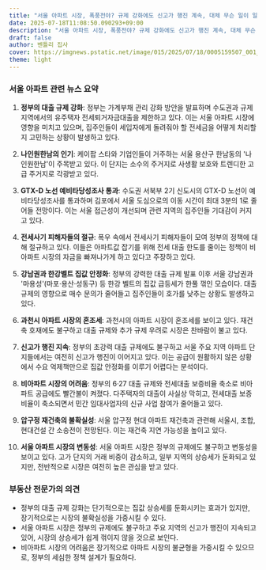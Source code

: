 ```yaml
---
title: "서울 아파트 시장, 폭풍전야? 규제 강화에도 신고가 행진 계속, 대체 무슨 일이 일어나고 있는가?"
date: 2025-07-18T11:08:50.090293+09:00
description: "서울 아파트 시장, 폭풍전야? 규제 강화에도 신고가 행진 계속, 대체 무슨 일이 일어나고 있는가?"
draft: false
author: 벤틀리 집사
cover: https://imgnews.pstatic.net/image/015/2025/07/18/0005159507_001_20250718064014516.jpg
theme: light
---
```


### 서울 아파트 관련 뉴스 요약

1. **정부의 대출 규제 강화**: 정부는 가계부채 관리 강화 방안을 발표하며 수도권과 규제지역에서의 유주택자 전세퇴거자금대출을 제한하고 있다. 이는 서울 아파트 시장에 영향을 미치고 있으며, 집주인들이 세입자에게 돌려줘야 할 전세금을 어떻게 처리할지 고민하는 상황이 발생하고 있다.

2. **나인원한남의 인기**: 케이팝 스타와 기업인들이 거주하는 서울 용산구 한남동의 '나인원한남'이 주목받고 있다. 이 단지는 소수의 주거지로 사생활 보호와 트렌디한 고급 주거지로 각광받고 있다.

3. **GTX-D 노선 예비타당성조사 통과**: 수도권 서북부 2기 신도시의 GTX-D 노선이 예비타당성조사를 통과하며 김포에서 서울 도심으로의 이동 시간이 최대 3분의 1로 줄어들 전망이다. 이는 서울 접근성이 개선되며 관련 지역의 집주인들 기대감이 커지고 있다.

4. **전세사기 피해자들의 절규**: 폭우 속에서 전세사기 피해자들이 모여 정부의 정책에 대해 절규하고 있다. 이들은 아파트값 잡기를 위해 전세 대출 한도를 줄이는 정책이 비아파트 시장의 자금을 빠져나가게 하고 있다고 주장하고 있다.

5. **강남권과 한강벨트 집값 안정화**: 정부의 강력한 대출 규제 발표 이후 서울 강남권과 '마용성'(마포·용산·성동구) 등 한강 벨트의 집값 급등세가 한풀 꺾인 모습이다. 대출 규제의 영향으로 매수 문의가 줄어들고 집주인들이 호가를 낮추는 상황도 발생하고 있다.

6. **과천시 아파트 시장의 혼조세**: 과천시의 아파트 시장이 혼조세를 보이고 있다. 재건축 호재에도 불구하고 대출 규제와 추가 규제 우려로 시장은 찬바람이 불고 있다.

7. **신고가 행진 지속**: 정부의 초강력 대출 규제에도 불구하고 서울 주요 지역 아파트 단지들에서는 여전히 신고가 행진이 이어지고 있다. 이는 공급이 원활하지 않은 상황에서 수요 억제책만으로 집값 안정화를 이루기 어렵다는 분석이다.

8. **비아파트 시장의 어려움**: 정부의 6·27 대출 규제와 전세대출 보증비율 축소로 비아파트 공급에도 빨간불이 켜졌다. 다주택자의 대출이 사실상 막히고, 전세대출 보증비율이 축소되면서 민간 임대사업자의 신규 사업 참여가 줄어들고 있다.

9. **압구정 재건축의 불확실성**: 서울 압구정 현대 아파트 재건축과 관련해 서울시, 조합, 현대건설 간 소송전이 전망된다. 이는 재건축 지연 가능성을 높이고 있다.

10. **서울 아파트 시장의 변동성**: 서울 아파트 시장은 정부의 규제에도 불구하고 변동성을 보이고 있다. 고가 단지의 거래 비중이 감소하고, 일부 지역의 상승세가 둔화되고 있지만, 전반적으로 시장은 여전히 높은 관심을 받고 있다.

### 부동산 전문가의 의견

- 정부의 대출 규제 강화는 단기적으로는 집값 상승세를 둔화시키는 효과가 있지만, 장기적으로는 시장의 불확실성을 가중시킬 수 있다.
- 서울 아파트 시장은 정부의 규제에도 불구하고 주요 지역의 신고가 행진이 지속되고 있어, 시장의 상승세가 쉽게 꺾이지 않을 것으로 보인다.
- 비아파트 시장의 어려움은 장기적으로 아파트 시장의 불균형을 가중시킬 수 있으므로, 정부의 세심한 정책 설계가 필요하다.